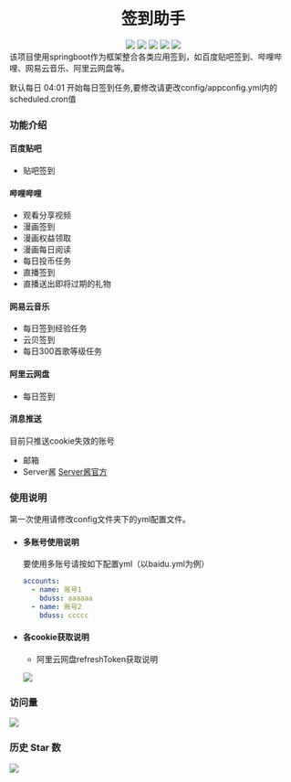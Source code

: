 <div align="center">
<h1 align="center">签到助手</h1>
<img src="https://img.shields.io/github/issues/CMTcode/sign-in-assistant?color=green?style=flat-square&logo=github">
<img src="https://img.shields.io/github/stars/CMTcode/sign-in-assistant?color=yellow?style=flat-square&logo=github">
<img src="https://img.shields.io/github/forks/CMTcode/sign-in-assistant?color=orange?style=flat-square&logo=github">
<img src="https://img.shields.io/github/license/CMTcode/sign-in-assistant?color=ff69b4">
<img src="https://img.shields.io/github/languages/code-size/CMTcode/sign-in-assistant?color=blueviolet">
</div>
该项目使用springboot作为框架整合各类应用签到，如百度贴吧签到、哔哩哔哩、网易云音乐、阿里云网盘等。

默认每日 04:01 开始每日签到任务,要修改请更改config/appconfig.yml内的scheduled.cron值

### 功能介绍

#### 百度贴吧

- 贴吧签到

#### 哔哩哔哩

- 观看分享视频
- 漫画签到
- 漫画权益领取
- 漫画每日阅读
- 每日投币任务
- 直播签到
- 直播送出即将过期的礼物

#### 网易云音乐

- 每日签到经验任务
- 云贝签到
- 每日300首歌等级任务

#### 阿里云网盘

- 每日签到

#### 消息推送

 目前只推送cookie失效的账号

- 邮箱
- Server酱 [Server酱官方](https://sct.ftqq.com/)

### 使用说明

第一次使用请修改config文件夹下的yml配置文件。

- #### 多账号使用说明

  要使用多账号请按如下配置yml（以baidu.yml为例）

  ```yml
  accounts:
    - name: 账号1
      bduss: aaaaaa
    - name: 账号2
      bduss: ccccc
  ```


- #### 各cookie获取说明

  - 阿里云网盘refreshToken获取说明

  ![](config/阿里云网盘refreshToken.png)

### 访问量

![](http://profile-counter.glitch.me/CMTcode/count.svg)

### 历史 Star 数

![](https://starchart.cc/CMTcode/sign-in-assistant.svg)

